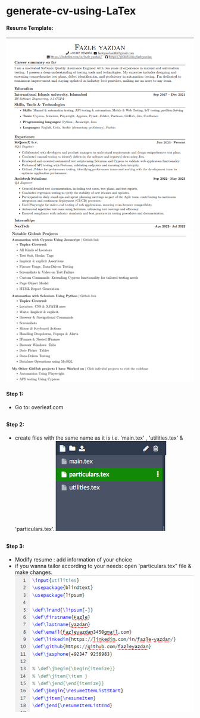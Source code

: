 # generate-cv-using-LaTex

#### Resume Template:

![Overleaf](./screenshots/1.png)
![Overleaf](./screenshots/4.png)

#### Step 1: 
* Go to:  overleaf.com

##

#### Step 2:
* create files with the same name as it is i.e. 'main.tex' , 'utilities.tex' & 'particulars.tex'.
![Overleaf](./screenshots/3.png)

##

#### Step 3:
* Modify resume : add information of your choice 
* if you wanna tailor according to your needs: open 'particulars.tex" file & make changes.
![Overleaf](./screenshots/2.png)





